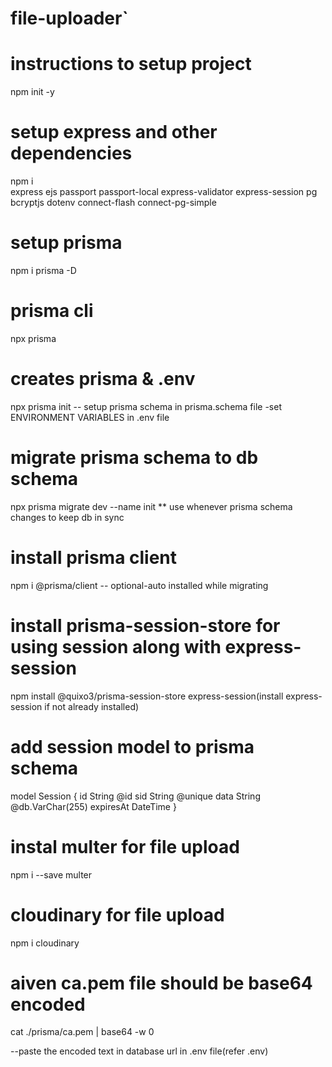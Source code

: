 # file-uploader`

# instructions to setup project

npm init -y

# setup express and other dependencies

npm i \
express
ejs
passport
passport-local
express-validator
express-session
pg
bcryptjs
dotenv
connect-flash
connect-pg-simple

# setup prisma

npm i prisma -D

# prisma cli

npx prisma

# creates prisma & .env

npx prisma init -- setup prisma schema in prisma.schema file
-set ENVIRONMENT VARIABLES in .env file

# migrate prisma schema to db schema

npx prisma migrate dev --name init \*\* use whenever prisma schema changes to keep db in sync

# install prisma client

npm i @prisma/client -- optional-auto installed while migrating

# install prisma-session-store for using session along with express-session

npm install @quixo3/prisma-session-store express-session(install express-session if not already installed)

# add session model to prisma schema

model Session {
id String @id
sid String @unique
data String @db.VarChar(255)
expiresAt DateTime
}

# instal multer for file upload

npm i --save multer

# cloudinary for file upload

npm i cloudinary

# aiven ca.pem file should be base64 encoded

cat ./prisma/ca.pem | base64 -w 0

--paste the encoded text in database url in .env file(refer .env)

